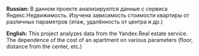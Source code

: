 **Russian:** В данном проекте анализируются данные с сервиса Яндекс.Недвижимость. Изучена зависимость стоимости квартиры от различных параметров (этаж, удалённость от центра и др.)

**English:** This project analyzes data from the Yandex.Real estate service. The dependence of the cost of an apartment on various parameters (floor, distance from the center, etc.)
